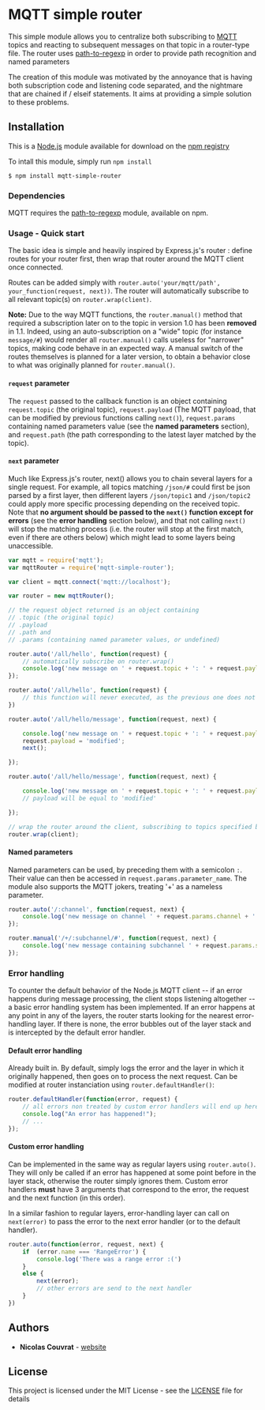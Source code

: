 # MQTT simple router

This simple module allows you to centralize both subscribing to [MQTT](https://www.npmjs.com/package/mqtt) topics and reacting to subsequent messages on that topic in a router-type file.
The router uses [path-to-regexp](https://www.npmjs.com/package/path-to-regexp) in order to provide path recognition and named parameters

The creation of this module was motivated by the annoyance that is having both subscription code and listening code separated, and the nightmare that are chained if / elseif statements.
It aims at providing a simple solution to these problems.

## Installation

This is a [Node.js](https://nodejs.org/en/) module available for download on the [npm registry](https://www.npmjs.com/package/mqtt-simple-router)

To intall this module, simply run `npm install`
```
$ npm install mqtt-simple-router
```

### Dependencies

MQTT requires the [path-to-regexp](https://www.npmjs.com/package/path-to-regexp) module, available on npm.

### Usage - Quick start

The basic idea is simple and heavily inspired by Express.js's router : define routes for your router first, then wrap that router around the MQTT client once connected.

Routes can be added simply with `router.auto('your/mqtt/path', your_function(request, next))`. The router will automatically subscribe to all relevant topic(s) on `router.wrap(client)`.

**Note:** Due to the way MQTT functions, the `router.manual()` method that required a subscription later on to the topic in version 1.0 has been **removed** in 1.1. Indeed, using an auto-subscription on a "wide" topic (for instance `message/#`) would render all `router.manual()` calls useless for "narrower" topics, making code behave in an expected way. A manual switch of the routes themselves is planned for a later version, to obtain a behavior close to what was originally planned for `router.manual()`.

#### `request` parameter

The `request` passed to the callback function is an object containing `request.topic` (the original topic), `request.payload` (The MQTT payload, that can be modified by previous functions calling `next()`), `request.params` containing named parameters value (see the **named parameters** section), and `request.path` (the path corresponding to the latest layer matched by the topic).

#### `next` parameter

Much like Express.js's router, next() allows you to chain several layers for a single request. For example, all topics matching `/json/#` could first be json parsed by a first layer, then different layers `/json/topic1` and `/json/topic2` could apply more specific processing depending on the received topic. Note that **no argument should be passed to the `next()` function except for errors** (see the **error handling** section below), and that not calling `next()` will stop the matching process (i.e. the router will stop at the first match, even if there are others below) which might lead to some layers being unaccessible.

```js
var mqtt = require('mqtt');
var mqttRouter = require('mqtt-simple-router');

var client = mqtt.connect('mqtt://localhost');

var router = new mqttRouter();

// the request object returned is an object containing
// .topic (the original topic)
// .payload
// .path and
// .params (containing named parameter values, or undefined)

router.auto('/all/hello', function(request) {
    // automatically subscribe on router.wrap()
    console.log('new message on ' + request.topic + ': ' + request.payload);
});

router.auto('/all/hello', function(request) {
    // this function will never executed, as the previous one does not call next() and will therefore 'block'
})

router.auto('/all/hello/message', function(request, next) {

    console.log('new message on ' + request.topic + ': ' + request.payload);
    request.payload = 'modified';
    next();

});

router.auto('/all/hello/message', function(request, next) {

    console.log('new message on ' + request.topic + ': ' + request.payload);
    // payload will be equal to 'modified'

});

// wrap the router around the client, subscribing to topics specified by auto
router.wrap(client);
```
#### Named parameters

Named parameters can be used, by preceding them with a semicolon `:`. Their value can then be accessed in `request.params.parameter_name`.
The module also supports the MQTT jokers, treating '+' as a nameless parameter.

```js
router.auto('/:channel', function(request, next) {
    console.log('new message on channel ' + request.params.channel + ': ' + request.payload);
});

router.manual('/+/:subchannel/#', function(request, next) {
    console.log('new message containing subchannel ' + request.params.subchannel + ': ' + request.payload);
});
```

### Error handling

To counter the default behavior of the Node.js MQTT client -- if an error happens during message processing, the client stops listening altogether -- a basic error handling system has been implemented.
If an error happens at any point in any of the layers, the router starts looking for the nearest error-handling layer. If there is none, the error bubbles out of the layer stack and is intercepted by the default error handler.

#### Default error handling

Already built in. By default, simply logs the error and the layer in which it originally happened, then goes on to process the next request.
Can be modified at router instanciation using `router.defaultHandler()`:
```js
router.defaultHandler(function(error, request) {
    // all errors non treated by custom error handlers will end up here
    console.log("An error has happened!");
    // ...
});
```

#### Custom error handling

Can be implemented in the same way as regular layers using `router.auto()`. They will only be called if an error has happened at some point before in the layer stack, otherwise the router simply ignores them. Custom error handlers **must** have 3 arguments that correspond to the error, the request and the next function (in this order).

In a similar fashion to regular layers, error-handling layer can call on `next(error)` to pass the error to the next error handler (or to the default handler).

```js
router.auto(function(error, request, next) {
    if  (error.name === 'RangeError') {
        console.log('There was a range error :(')
    }
    else {
        next(error);
        // other errors are send to the next handler
    }
})
```

## Authors

* **Nicolas Couvrat** - [website](http://www.nicolascouvrat.com)

## License

This project is licensed under the MIT License - see the [LICENSE](LICENSE) file for details

